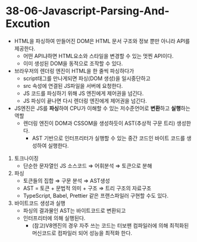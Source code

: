 # 38-06-Javascript-Parsing-And-Excution

- HTML을 파싱하여 만들어진 DOM은 HTML 문서 구조와 정보 뿐만 아니라 API를 제공한다.
    - 어떤 API냐하면 HTML요소와 스타일을 변경할 수 있는 멋찐 API이다.
    - 이미 생성된 DOM을 동적으로 조작할 수 있다.
- 브라우저의 렌더링 엔진이 HTML을 한 줄씩 파싱하다가
    - script태그를 만나게되면 파싱(DOM 생성)을 일시중단하고
    - src 속성에 연결된 JS파일을 서버에 요청한다.
    - JS 코드를 파싱하기 위해 JS 엔진에게 제어권을 넘긴다.
    - JS 파싱이 끝나면 다시 렌더링 엔진에게 제어권을 넘긴다.
- JS엔진은 JS를 **파싱**하여 CPU가 이해할 수 있는 저수준언어로 **변환**하고 **실행**하는 역할
    - 렌더링 엔진이 DOM과 CSSOM을 생성하듯이 AST(추상적 구문 트리) 생성한다.
        - AST 기반으로 인터프리터가 실행할 수 있는 중간 코드인 바이트 코드를 생성하여 실행한다.
1. 토크나이징
    - 단순한 문자열인 JS 소스코드 ⇒ 어휘분석 ⇒ 토큰으로 분해
2. 파싱
    - 토큰들의 집합 ⇒ 구문 분석 ⇒ AST생성
    - AST =  토큰 + 문법적 의미 + 구조  ⇒ 트리 구조의 자료구조
    - TypeScript, Babel, Prettier 같은 프랜스파일러 구현할 수도 있다.
3. 바이트코드 생성과 실행
    - 파싱의 결과물인 AST는 바이트코드로 변환되고
    - 인터프리터에 의해 실행된다.
        - (참고)V8엔진의 경우 자주 쓰는 코드는 터보팬 컴파일러에 의해 최적화된 머신코드로 컴파일러 되어 성능을 최적화 한다.